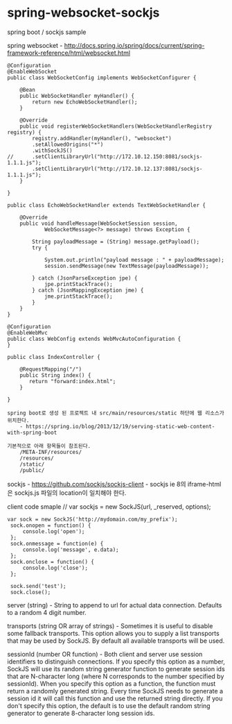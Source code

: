 # spring-websocket-sockjs

spring boot / sockjs sample

spring websocket
	- http://docs.spring.io/spring/docs/current/spring-framework-reference/html/websocket.html

	@Configuration
	@EnableWebSocket
	public class WebSocketConfig implements WebSocketConfigurer {
	
		@Bean
		public WebSocketHandler myHandler() {
			return new EchoWebSocketHandler();
		}
		
		@Override
		public void registerWebSocketHandlers(WebSocketHandlerRegistry registry) {
			registry.addHandler(myHandler(), "websocket")
			.setAllowedOrigins("*")
			.withSockJS()
	//		.setClientLibraryUrl("http://172.10.12.150:8081/sockjs-1.1.1.js");
			.setClientLibraryUrl("http://172.10.12.137:8081/sockjs-1.1.1.js");
		}
	
	}

	public class EchoWebSocketHandler extends TextWebSocketHandler {

		@Override
		public void handleMessage(WebSocketSession session,
				WebSocketMessage<?> message) throws Exception {
	
			String payloadMessage = (String) message.getPayload();
			try {
	
				System.out.println("payload message : " + payloadMessage);
				session.sendMessage(new TextMessage(payloadMessage));
	
			} catch (JsonParseException jpe) {
				jpe.printStackTrace();
			} catch (JsonMappingException jme) {
				jme.printStackTrace();
			}
		}
	}
	
	@Configuration
	@EnableWebMvc
	public class WebConfig extends WebMvcAutoConfiguration {
	}

	public class IndexController {

		@RequestMapping("/")
		public String index() {
		   return "forward:index.html";
		}
		
	}

	spring boot로 생성 된 프로젝트 내 src/main/resources/static 하단에 웹 리소스가 위치한다.
		- https://spring.io/blog/2013/12/19/serving-static-web-content-with-spring-boot
		
	기본적으로 아래 항목들이 참조된다.
		/META-INF/resources/
		/resources/
		/static/
		/public/







sockjs
	- https://github.com/sockjs/sockjs-client
	- sockjs ie 8의 iframe-html은 sockjs.js 파일의 location이 일치해야 한다.
	
client code smaple
	// var sockjs = new SockJS(url, _reserved, options);
	
	var sock = new SockJS('http://mydomain.com/my_prefix');
	 sock.onopen = function() {
	     console.log('open');
	 };
	 sock.onmessage = function(e) {
	     console.log('message', e.data);
	 };
	 sock.onclose = function() {
	     console.log('close');
	 };
	
	 sock.send('test');
	 sock.close();
	 
server (string)
	- String to append to url for actual data connection. Defaults to a random 4 digit number.

transports (string OR array of strings)
	- Sometimes it is useful to disable some fallback transports. This option allows you to supply a list transports that may be used by SockJS. By default all available transports will be used.

sessionId (number OR function)
	- Both client and server use session identifiers to distinguish connections. If you specify this option as a number, SockJS will use its random string generator function to generate session ids that are N-character long (where N corresponds to the number specified by sessionId). When you specify this option as a function, the function must return a randomly generated string. Every time SockJS needs to generate a session id it will call this function and use the returned string directly. If you don't specify this option, the default is to use the default random string generator to generate 8-character long session ids.
